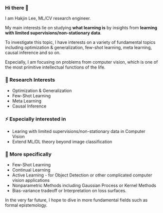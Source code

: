 ### Hi there 👋
I am Hakjin Lee, ML/CV research engineer.

My main interests lie on studying **what learning is** by insights from **learning with limited supervisions/non-stationary data**.

To investigate this topic, I have interests on a variety of fundamental topics including optimization & generalization, few-shot learning, meta learning, causal inference and so on.

Especially, I am focusing on problems from computer vision, which is one of the most primitive intellectual functions of the life.

### 🔭 Research Interests
* Optimization & Generalization
* Few-Shot Learning
* Meta Learning
* Causal Inference

### ⚡ Especially interested in
* Learing with limited supervisions/non-stationary data in Computer Vision
* Extend ML/DL theory beyond image classification

### 🤔 More specifically
* Few-Shot Learning
* Continual Learning
* Active Learning - for Object Detection or other complicated computer vision applications
* Nonparametric Methods including Gaussian Process or Kernel Methods
* Bias-variance tradeoff or Interpretation on loss surfaces.


In the very far future, I hope to dive in more fundamental fields such as formal epistemology.

<!--
**nijkah/nijkah** is a ✨ _special_ ✨ repository because its `README.md` (this file) appears on your GitHub profile.

Here are some ideas to get you started:

- 🔭 I’m currently working on ...
- 🌱 I’m currently learning ...
- 👯 I’m looking to collaborate on ...
- 🤔 I’m looking for help with ...
- 💬 Ask me about ...
- 📫 How to reach me: ...
- 😄 Pronouns: ...
- ⚡ Fun fact: ...
-->

